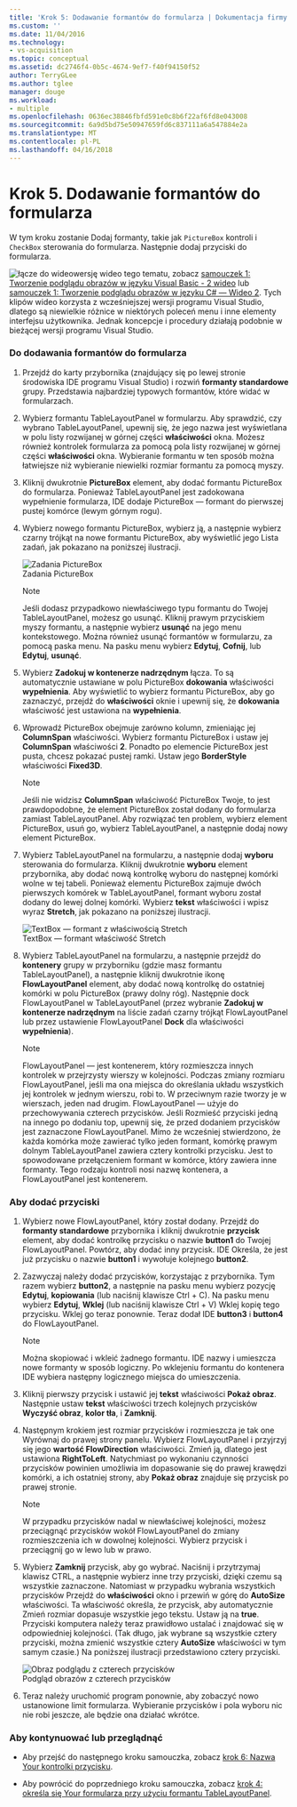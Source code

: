 ```yaml
---
title: 'Krok 5: Dodawanie formantów do formularza | Dokumentacja firmy Microsoft'
ms.custom: ''
ms.date: 11/04/2016
ms.technology:
- vs-acquisition
ms.topic: conceptual
ms.assetid: dc2746f4-0b5c-4674-9ef7-f40f94150f52
author: TerryGLee
ms.author: tglee
manager: douge
ms.workload:
- multiple
ms.openlocfilehash: 0636ec38846fbfd591e0c8b6f22af6fd8e043008
ms.sourcegitcommit: 6a9d5bd75e50947659fd6c837111a6a547884e2a
ms.translationtype: MT
ms.contentlocale: pl-PL
ms.lasthandoff: 04/16/2018
---
```

# <a name="step-5-add-controls-to-your-form"></a>Krok 5. Dodawanie formantów do formularza
W tym kroku zostanie Dodaj formanty, takie jak `PictureBox` kontroli i `CheckBox` sterowania do formularza. Następnie dodaj przyciski do formularza.  
  
 ![łącze do wideo](../data-tools/media/playvideo.gif "PlayVideo")wersję wideo tego tematu, zobacz [samouczek 1: Tworzenie podglądu obrazów w języku Visual Basic - 2 wideo](http://go.microsoft.com/fwlink/?LinkId=205211) lub [samouczek 1: Tworzenie podglądu obrazów w języku C# — Wideo 2](http://go.microsoft.com/fwlink/?LinkId=205200). Tych klipów wideo korzysta z wcześniejszej wersji programu Visual Studio, dlatego są niewielkie różnice w niektórych poleceń menu i inne elementy interfejsu użytkownika. Jednak koncepcje i procedury działają podobnie w bieżącej wersji programu Visual Studio.  
  
### <a name="to-add-controls-to-your-form"></a>Do dodawania formantów do formularza  
  
1.  Przejdź do karty przybornika (znajdujący się po lewej stronie środowiska IDE programu Visual Studio) i rozwiń **formanty standardowe** grupy. Przedstawia najbardziej typowych formantów, które widać w formularzach.  
  
2.  Wybierz formantu TableLayoutPanel w formularzu. Aby sprawdzić, czy wybrano TableLayoutPanel, upewnij się, że jego nazwa jest wyświetlana w polu listy rozwijanej w górnej części **właściwości** okna. Możesz również kontrolek formularza za pomocą pola listy rozwijanej w górnej części **właściwości** okna. Wybieranie formantu w ten sposób można łatwiejsze niż wybieranie niewielki rozmiar formantu za pomocą myszy.  
  
3.  Kliknij dwukrotnie **PictureBox** element, aby dodać formantu PictureBox do formularza. Ponieważ TableLayoutPanel jest zadokowana wypełnienie formularza, IDE dodaje PictureBox — formant do pierwszej pustej komórce (lewym górnym rogu).  
  
4.  Wybierz nowego formantu PictureBox, wybierz ją, a następnie wybierz czarny trójkąt na nowe formantu PictureBox, aby wyświetlić jego Lista zadań, jak pokazano na poniższej ilustracji.  
  
     ![Zadania PictureBox](../ide/media/express_pictureboxtasks.png "Express_PictureBoxTasks")  
Zadania PictureBox  
  
    > [!NOTE]
    >  Jeśli dodasz przypadkowo niewłaściwego typu formantu do Twojej TableLayoutPanel, możesz go usunąć. Kliknij prawym przyciskiem myszy formantu, a następnie wybierz **usunąć** na jego menu kontekstowego. Można również usunąć formantów w formularzu, za pomocą paska menu. Na pasku menu wybierz **Edytuj**, **Cofnij**, lub **Edytuj**, **usunąć**.  
  
5.  Wybierz **Zadokuj w kontenerze nadrzędnym** łącza. To są automatycznie ustawiane w polu PictureBox **dokowania** właściwości **wypełnienia**. Aby wyświetlić to wybierz formantu PictureBox, aby go zaznaczyć, przejdź do **właściwości** oknie i upewnij się, że **dokowania** właściwość jest ustawiona na **wypełnienia**.  
  
6.  Wprowadź PictureBox obejmuje zarówno kolumn, zmieniając jej **ColumnSpan** właściwości. Wybierz formantu PictureBox i ustaw jej **ColumnSpan** właściwości **2**. Ponadto po elemencie PictureBox jest pusta, chcesz pokazać pustej ramki. Ustaw jego **BorderStyle** właściwości **Fixed3D**.  
  
    > [!NOTE]
    >  Jeśli nie widzisz **ColumnSpan** właściwość PictureBox Twoje, to jest prawdopodobne, że element PictureBox został dodany do formularza zamiast TableLayoutPanel. Aby rozwiązać ten problem, wybierz element PictureBox, usuń go, wybierz TableLayoutPanel, a następnie dodaj nowy element PictureBox.  
  
7.  Wybierz TableLayoutPanel na formularzu, a następnie dodaj **wyboru** sterowania do formularza. Kliknij dwukrotnie **wyboru** element przybornika, aby dodać nową kontrolkę wyboru do następnej komórki wolne w tej tabeli. Ponieważ elementu PictureBox zajmuje dwóch pierwszych komórek w TableLayoutPanel, formant wyboru został dodany do lewej dolnej komórki. Wybierz **tekst** właściwości i wpisz wyraz **Stretch**, jak pokazano na poniższej ilustracji.  
  
     ![TextBox — formant z właściwością Stretch](../ide/media/express_pictureviewercheckbox.png "Express_PictureViewerCheckbox")  
TextBox — formant właściwość Stretch  
  
8.  Wybierz TableLayoutPanel na formularzu, a następnie przejdź do **kontenery** grupy w przyborniku (gdzie masz formantu TableLayoutPanel), a następnie kliknij dwukrotnie ikonę **FlowLayoutPanel** element, aby dodać nową kontrolkę do ostatniej komórki w polu PictureBox (prawy dolny róg). Następnie dock FlowLayoutPanel w TableLayoutPanel (przez wybranie **Zadokuj w kontenerze nadrzędnym** na liście zadań czarny trójkąt FlowLayoutPanel lub przez ustawienie FlowLayoutPanel **Dock** dla właściwości **wypełnienia**).  
  
    > [!NOTE]
    >  FlowLayoutPanel — jest kontenerem, który rozmieszcza innych kontrolek w przejrzysty wierszy w kolejności. Podczas zmiany rozmiaru FlowLayoutPanel, jeśli ma ona miejsca do określania układu wszystkich jej kontrolek w jednym wierszu, robi to. W przeciwnym razie tworzy je w wierszach, jeden nad drugim. FlowLayoutPanel — użyje do przechowywania czterech przycisków. Jeśli Rozmieść przyciski jedną na innego po dodaniu top, upewnij się, że przed dodaniem przycisków jest zaznaczone FlowLayoutPanel. Mimo że wcześniej stwierdzono, że każda komórka może zawierać tylko jeden formant, komórkę prawym dolnym TableLayoutPanel zawiera cztery kontrolki przycisku. Jest to spowodowane przełączeniem formant w komórce, który zawiera inne formanty. Tego rodzaju kontroli nosi nazwę kontenera, a FlowLayoutPanel jest kontenerem.  
  
### <a name="to-add-buttons"></a>Aby dodać przyciski  
  
1.  Wybierz nowe FlowLayoutPanel, który został dodany. Przejdź do **formanty standardowe** przybornika i kliknij dwukrotnie **przycisk** element, aby dodać kontrolkę przycisku o nazwie **button1** do Twojej FlowLayoutPanel. Powtórz, aby dodać inny przycisk. IDE Określa, że jest już przycisku o nazwie **button1** i wywołuje kolejnego **button2**.  
  
2.  Zazwyczaj należy dodać przycisków, korzystając z przybornika. Tym razem wybierz **button2**, a następnie na pasku menu wybierz pozycję **Edytuj**, **kopiowania** (lub naciśnij klawisze Ctrl + C). Na pasku menu wybierz **Edytuj**, **Wklej** (lub naciśnij klawisze Ctrl + V) Wklej kopię tego przycisku. Wklej go teraz ponownie. Teraz dodał IDE **button3** i **button4** do FlowLayoutPanel.  
  
    > [!NOTE]
    >  Można skopiować i wkleić żadnego formantu. IDE nazwy i umieszcza nowe formanty w sposób logiczny. Po wklejeniu formantu do kontenera IDE wybiera następny logicznego miejsca do umieszczenia.  
  
3.  Kliknij pierwszy przycisk i ustawić jej **tekst** właściwości **Pokaż obraz**. Następnie ustaw **tekst** właściwości trzech kolejnych przycisków **Wyczyść obraz**, **kolor tła**, i **Zamknij**.  
  
4.  Następnym krokiem jest rozmiar przycisków i rozmieszcza je tak one Wyrównaj do prawej strony panelu. Wybierz FlowLayoutPanel i przyjrzyj się jego **wartość FlowDirection** właściwości. Zmień ją, dlatego jest ustawiona **RightToLeft**. Natychmiast po wykonaniu czynności przycisków powinien umożliwia im dopasowanie się do prawej krawędzi komórki, a ich ostatniej strony, aby **Pokaż obraz** znajduje się przycisk po prawej stronie.  
  
    > [!NOTE]
    >  W przypadku przycisków nadal w niewłaściwej kolejności, możesz przeciągnąć przycisków wokół FlowLayoutPanel do zmiany rozmieszczenia ich w dowolnej kolejności. Wybierz przycisk i przeciągnij go w lewo lub w prawo.  
  
5.  Wybierz **Zamknij** przycisk, aby go wybrać. Naciśnij i przytrzymaj klawisz CTRL, a następnie wybierz inne trzy przyciski, dzięki czemu są wszystkie zaznaczone. Natomiast w przypadku wybrania wszystkich przycisków Przejdź do **właściwości** okno i przewiń w górę do **AutoSize** właściwości. Ta właściwość określa, że przycisk, aby automatycznie Zmień rozmiar dopasuje wszystkie jego tekstu. Ustaw ją na **true**. Przyciski komputera należy teraz prawidłowo ustalać i znajdować się w odpowiedniej kolejności. (Tak długo, jak wybrane są wszystkie cztery przyciski, można zmienić wszystkie cztery **AutoSize** właściwości w tym samym czasie.) Na poniższej ilustracji przedstawiono cztery przyciski.  
  
     ![Obraz podglądu z czterech przycisków](../ide/media/express_autosize.png "Express_AutoSize")  
Podgląd obrazów z czterech przycisków  
  
6.  Teraz należy uruchomić program ponownie, aby zobaczyć nowo ustanowione limit formularza. Wybieranie przycisków i pola wyboru nic nie robi jeszcze, ale będzie ona działać wkrótce.  
  
### <a name="to-continue-or-review"></a>Aby kontynuować lub przeglądnąć  
  
-   Aby przejść do następnego kroku samouczka, zobacz [krok 6: Nazwa Your kontrolki przycisku](../ide/step-6-name-your-button-controls.md).  
  
-   Aby powrócić do poprzedniego kroku samouczka, zobacz [krok 4: określa się Your formularza przy użyciu formantu TableLayoutPanel](../ide/step-4-lay-out-your-form-with-a-tablelayoutpanel-control.md).